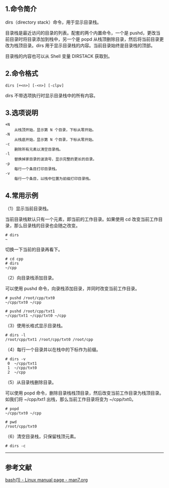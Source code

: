 ## 1.命令简介
dirs（directory stack）命令，用于显示目录栈。

目录栈是最近访问的目录的列表。配套的两个内置命令，一个是 pushd，更改当前目录时将目录添加到栈中，另一个是 popd 从栈顶删除目录，然后将当前目录更改为栈顶目录。dirs 用于显示目录栈的内容。当前目录始终是目录栈的顶部。

目录栈的内容也可以从 Shell 变量 DIRSTACK 获取到。

## 2.命令格式
```shell
dirs [+<n>] [-<n>] [-clpv]
```
dirs 不带选项执行时显示目录栈中的所有内容。
## 3.选项说明
```shell
+N
	从栈顶开始，显示第 N 个目录，下标从零开始。
-N
	从栈底开始，显示第 N 个目录，下标从零开始。
-c
	删除所有元素以清空目录栈。
-l
	替换掉家目录的波浪号，显示完整的更长的目录。
-p
	每行一个条目打印目录栈。
-v
	每行一个条目，以栈中位置为前缀打印目录栈。
```
## 4.常用示例
（1）显示当前目录栈。

当前目录栈默认只有一个元素，即当前的工作目录。如果使用 cd 改变当前工作目录，那么目录栈的目录也会随之改变。
```shell
# dirs
~
```
切换一下当前的目录再看下。
```shell
# cd cpp
# dirs
~/cpp
```
（2）向目录栈添加目录。

可以使用 pushd 命令，向录栈添加目录，并同时改变当前工作目录。
```shell
# pushd /root/cpp/txt0
~/cpp/txt0 ~/cpp

# pushd /root/cpp/txt1
~/cpp/txt1 ~/cpp/txt0 ~/cpp
```
（3）使用长格式显示目录栈。
```shell
# dirs -l
/root/cpp/txt1 /root/cpp/txt0 /root/cpp
```

（4）每行一个目录并以在栈中的下标作为前缀。
```shell
# dirs -v
 0  ~/cpp/txt1
 1  ~/cpp/txt0
 2  ~/cpp
```

（5）从目录栈删除目录。

可以使用 popd 命令，删除目录栈栈顶目录，然后改变当前工作目录为栈顶目录。如我们将 ~/cpp/txt1 出栈，那么当前工作目录将变为 ~/cpp/txt0。
```shell
# popd
~/cpp/txt0 ~/cpp

# pwd
/root/cpp/txt0
```
（6）清空目录栈，只保留栈顶元素。
```shell
# dirs -c
```

---
## 参考文献
[bash(1) - Linux manual page - man7.org](https://www.man7.org/linux/man-pages/man1/bash.1.html)
